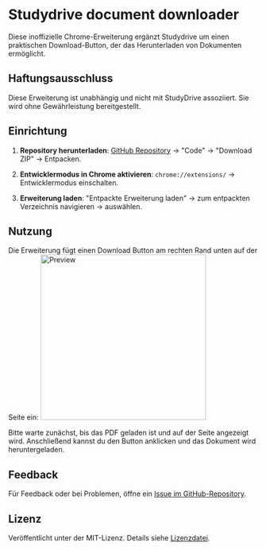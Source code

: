 # Studydrive document downloader

Diese inoffizielle Chrome-Erweiterung ergänzt Studydrive um einen praktischen Download-Button, der das Herunterladen von Dokumenten ermöglicht.

## Haftungsausschluss

Diese Erweiterung ist unabhängig und nicht mit StudyDrive assoziiert. Sie wird ohne Gewährleistung bereitgestellt.

## Einrichtung

1. **Repository herunterladen**: [GitHub Repository](https://github.com/johanneslo1/studydrive-chrome-extension) → "Code" → "Download ZIP" → Entpacken.

2. **Entwicklermodus in Chrome aktivieren**: `chrome://extensions/` → Entwicklermodus einschalten.

3. **Erweiterung laden**: "Entpackte Erweiterung laden" → zum entpackten Verzeichnis navigieren → auswählen.

## Nutzung

Die Erweiterung fügt einen Download Button am rechten Rand unten auf der Seite ein:
<img width="333" alt="Preview" src="https://github.com/johanneslo1/studydrive-chrome-extension/assets/36767435/c511b938-8901-4de1-b720-b8939d19eda4">

Bitte warte zunächst, bis das PDF geladen ist und auf der Seite angezeigt wird. Anschließend kannst du den Button anklicken und das Dokument wird heruntergeladen.
## Feedback

Für Feedback oder bei Problemen, öffne ein [Issue im GitHub-Repository](https://github.com/johanneslo1/studydrive-chrome-extension/issues).

## Lizenz

Veröffentlicht unter der MIT-Lizenz. Details siehe [Lizenzdatei](https://github.com/johanneslo1/studydrive-chrome-extension/blob/main/LICENSE).